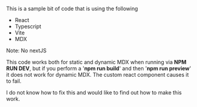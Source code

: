 This is a sample bit of code that is using the following

* React
* Typescript
* Vite
* MDX

Note: No nextJS

This code works both for static and dynamic MDX when running via **NPM RUN DEV**, but if you perform a '**npm run build**' and then '**npm run preview**' it does not work for dynamic MDX. The custom react component causes it to fail.

I do not know how to fix this and would like to find out how to make this work.
